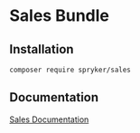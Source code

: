 # Sales Bundle

## Installation

```
composer require spryker/sales
```

## Documentation

[Sales Documentation](https://spryker.github.io/sales/index.html)

